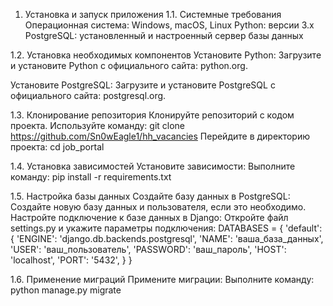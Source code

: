 1. Установка и запуск приложения
1.1. Системные требования
Операционная система: Windows, macOS, Linux
Python: версии 3.x
PostgreSQL: установленный и настроенный сервер базы данных

1.2. Установка необходимых компонентов
Установите Python:
Загрузите и установите Python с официального сайта: python.org.

Установите PostgreSQL:
Загрузите и установите PostgreSQL с официального сайта: postgresql.org.

1.3. Клонирование репозитория
Клонируйте репозиторий с кодом проекта.
Используйте команду:
git clone https://github.com/Sn0wEagle1/hh_vacancies
Перейдите в директорию проекта:
cd job_portal

1.4. Установка зависимостей
Установите зависимости:
Выполните команду:
pip install -r requirements.txt

1.5. Настройка базы данных
Создайте базу данных в PostgreSQL:
Создайте новую базу данных и пользователя, если это необходимо.
Настройте подключение к базе данных в Django:
Откройте файл settings.py и укажите параметры подключения:
DATABASES = {
    'default': {
        'ENGINE': 'django.db.backends.postgresql',
        'NAME': 'ваша_база_данных',
        'USER': 'ваш_пользователь',
        'PASSWORD': 'ваш_пароль',
        'HOST': 'localhost',
        'PORT': '5432',
    }
}

1.6. Применение миграций
Примените миграции:
Выполните команду:
python manage.py migrate
